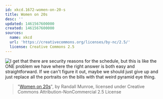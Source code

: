 ```yaml
---
id: xkcd.1672-women-on-20-s
title: Women on 20s
desc: ''
updated: 1461567600000
created: 1461567600000
sources:
  name: xkcd
  url: 'https://creativecommons.org/licenses/by-nc/2.5/'
  license: Creative Commons 2.5
---
```

![I get that there are security reasons for the schedule, but this is like the ONE problem we have where the right answer is both easy and straightforward. If we can't figure it out, maybe we should just give up and just replace all the portraits on the bills with that weird pyramid eye thing.](https://imgs.xkcd.com/comics/women_on_20s.png)
> "[Women on 20s](https://xkcd.com/1672/)", by Randall Munroe, licensed under Creative Commons Attribution-NonCommercial 2.5 License
